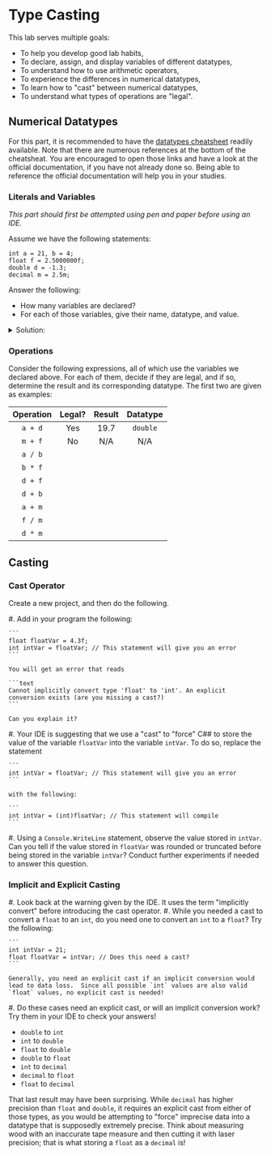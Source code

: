 #  Type Casting

This lab serves multiple goals:

- To help you develop good lab habits,
- To declare, assign, and display variables of different datatypes,
- To understand how to use arithmetic operators,
- To experience the differences in numerical datatypes,
- To learn how to "cast" between numerical datatypes,
- To understand what types of operations are "legal".

## Numerical Datatypes

For this part, it is recommended to have the [datatypes cheatsheet](../../datatypes_in_csharp.html) readily available.
Note that there are numerous references at the bottom of the cheatsheat.
You are encouraged to open those links and have a look at the official documentation, if you have not already done so. Being able to reference the official documentation will help you in your studies. 

### Literals and Variables

_This part should first be attempted using pen and paper before using an IDE._

Assume we have the following statements:

```
int a = 21, b = 4;
float f = 2.5000000f;
double d = -1.3;
decimal m = 2.5m;
```

Answer the following:

- How many variables are declared?
- For each of those variables, give their name, datatype, and value.

<details><summary>Solution:</summary>
There are 5 variables.

| Name  | Datatype | Value     |
| :---: | :---:    | :---:     | 
| `a`   | `int`    | 21        |
| `b`   | `int`    | 4         |
| `f`   | `float`  | 2.5000000 | 
| `d`   | `double` | -1.3      |
| `m`   | `decimal`| 2.5       |
</details>


### Operations

Consider the following expressions, all of which use the variables we declared above. For each of them, decide if they are legal, and if so, determine the result and its corresponding datatype.  The first two are given as examples:

| Operation | Legal? | Result | Datatype |
| :---:     | :---:  | :---:  | :--:     | 
| `a + d`   | Yes    | $19.7$ | `double` |
| `m + f`   | No     | N/A    | N/A      |
| `a / b`   |        |        |          |
| `b * f`   |        |        |          |
| `d + f`   |        |        |          |
| `d + b`   |        |        |          |
| `a + m`   |        |        |          |
| `f / m`   |        |        |          |
| `d * m`   |        |        |          |

<!--
You can check your answers using an IDE: create a new project, copy the variable declarations and assignments, and  write your own statements to perform the calculations in the `Main` method.
For instance, if you want to check that the result of `a + d` is of type `double`, write something like:

```
double tempVariable1 = a + d;
Console.WriteLine($"The value of d+f is {tempVariable1}");
int tempVariable2 = a + d; // This line should give you an error.
```

There has to be a better way!
https://stackoverflow.com/questions/11634079/how-can-i-get-the-data-type-of-a-variable-in-c
Check the actual type!
-->

## Casting

### Cast Operator

Create a new project, and then do the following.

#. Add in your program the following:

    ```
    float floatVar = 4.3f;
    int intVar = floatVar; // This statement will give you an error
    ```

    You will get an error that reads

    ```text
    Cannot implicitly convert type 'float' to 'int'. An explicit conversion exists (are you missing a cast?)
    ```

    Can you explain it?

#. Your IDE is suggesting that we use a "cast" to "force" C## to store the value of the variable `floatVar` into the variable `intVar`.
To do so, replace the statement

    ```
    int intVar = floatVar; // This statement will give you an error
    ```

    with the following:

    ```
    int intVar = (int)floatVar; // This statement will compile
    ```

#. Using a `Console.WriteLine` statement, observe the value stored in `intVar`.
Can you tell if the value stored in `floatVar` was rounded or truncated before being stored in the variable `intVar`?
Conduct further experiments if needed to answer this question.

### Implicit and Explicit Casting

#. Look back at the warning given by the IDE. It uses the term "implicitly convert" before introducing the cast operator.
#. While you needed a cast to convert a `float` to an `int`, do you need one to convert an `int` to a `float`?  Try the following:

    ```
    int intVar = 21;
    float floatVar = intVar; // Does this need a cast?
    ```

    Generally, you need an explicit cast if an implicit conversion would lead to data loss.  Since all possible `int` values are also valid `float` values, no explicit cast is needed!

#. Do these cases need an explicit cast, or will an implicit conversion work?  Try them in your IDE to check your answers!

- `double` to `int`
- `int` to `double`
- `float` to `double`
- `double` to `float`
- `int` to `decimal`
- `decimal` to `float`
- `float` to `decimal`

That last result may have been surprising.  While `decimal` has higher precision than `float` and `double`, it requires an explicit cast from either of those types, as you would be attempting to "force" imprecise data into a datatype that is supposedly extremely precise. Think about measuring wood with an inaccurate tape measure and then cutting it with laser precision; that is what storing a `float` as a `decimal` is!

